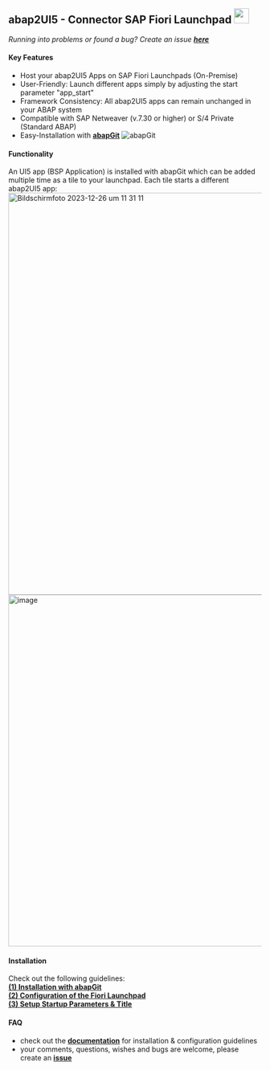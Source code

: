 ## abap2UI5 - Connector SAP Fiori Launchpad <img src="https://github.com/abap2UI5/abap2UI5/assets/102328295/52ac0bb6-a219-4e9d-9e4f-62698dab3063" width="30">

_Running into problems or found a bug? Create an issue [**here**](https://github.com/abap2UI5/abap2UI5/issues)_

#### Key Features
* Host your abap2UI5 Apps on SAP Fiori Launchpads (On-Premise)
* User-Friendly: Launch different apps simply by adjusting the start parameter "app_start"
* Framework Consistency: All abap2UI5 apps can remain unchanged in your ABAP system
* Compatible with SAP Netweaver (v.7.30 or higher) or S/4 Private (Standard ABAP)
* Easy-Installation with [**abapGit**](https://abapgit.org) ![abapGit](https://docs.abapgit.org/img/favicon.png)
  
#### Functionality
An UI5 app (BSP Application) is installed with abapGit which can be added multiple time as a tile to your launchpad. Each tile starts a different abap2UI5 app: <br>
<img width="800" alt="Bildschirmfoto 2023-12-26 um 11 31 11" src="https://github.com/abap2UI5/abap2UI5-launchpad_on_premise/assets/102328295/6c4b5977-61ec-40e9-a246-b223387666d5">
<img width="700" alt="image" src="https://github.com/abap2UI5/ext-fiori_launchpad_on_premise/assets/102328295/17c375e8-10cd-471e-83f8-d62ed27224e3">

#### Installation
Check out the following guidelines: <br>
[**(1) Installation with abapGit**](https://github.com/abap2UI5/abap2UI5-documentation/blob/main/docs/ext-fiori_launchpad_integration/installation.md) <br>
[**(2) Configuration of the Fiori Launchpad**](https://github.com/abap2UI5/abap2UI5-documentation/blob/main/docs/ext-fiori_launchpad_integration/configuration.md) <br>
[**(3) Setup Startup Parameters & Title**](https://github.com/abap2UI5/abap2UI5-documentation/blob/main/docs/ext-fiori_launchpad_integration/startup_params.md) <br>

#### FAQ
* check out the [**documentation**](https://github.com/abap2UI5/abap2UI5-documentation) for installation & configuration guidelines
* your comments, questions, wishes and bugs are welcome, please create an [**issue**](https://github.com/abap2UI5/integration-fiori_launchpad_on_premise/issues)
